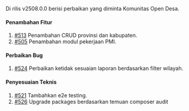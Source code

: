 Di rilis v2508.0.0 berisi perbaikan yang diminta Komunitas Open Desa.

#### Penambahan Fitur

1. [#513](https://github.com/OpenSID/pantau/issues/513) Penambahan CRUD provinsi dan kabupaten.
2. [#505](https://github.com/OpenSID/pantau/issues/505) Penambahan modul pekerjaan PMI.

#### Perbaikan Bug

1. [#524](https://github.com/OpenSID/pantau/issues/524) Perbaikan ketidak sesuaian laporan berdasarkan filter wilayah.


#### Penyesuaian Teknis

1. [#521](https://github.com/OpenSID/pantau/issues/521) Tambahkan e2e testing.
2. [#526](https://github.com/OpenSID/pantau/issues/526) Upgrade packages berdasarkan temuan composer audit